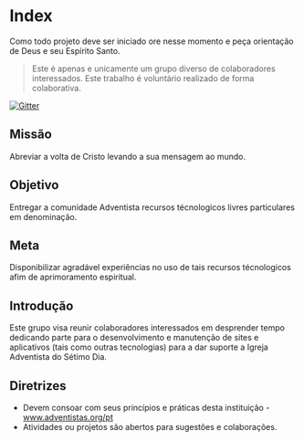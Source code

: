 # Index

Como todo projeto deve ser iniciado ore nesse momento e peça orientação de Deus e seu Espírito Santo.

> Este é apenas e unicamente um grupo diverso de colaboradores interessados. Este trabalho é voluntário realizado de forma colaborativa.

[![Gitter](https://badges.gitter.im/Join%20Chat.svg)](https://gitter.im/AdventistOpenSourceGroup/Index?utm_source=badge&utm_medium=badge&utm_campaign=pr-badge&utm_content=body_badge)

## Missão
Abreviar a volta de Cristo levando a sua mensagem ao mundo.

## Objetivo
Entregar a comunidade Adventista recursos técnologicos livres particulares em denominação.

## Meta
Disponibilizar agradável experiências no uso de tais recursos técnologicos afim de aprimoramento espiritual.

## Introdução
Este grupo visa reunir colaboradores interessados em desprender tempo dedicando parte para o desenvolvimento e manutenção de sites e aplicativos (tais como outras tecnologias) para a dar suporte a Igreja Adventista do Sétimo Dia.

## Diretrizes
* Devem consoar com seus princípios e práticas desta instituição - www.adventistas.org/pt
* Atividades ou projetos são abertos para sugestões e colaborações.
